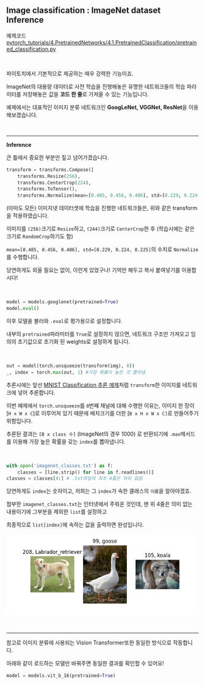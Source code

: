 
<br>

## Image classification : ImageNet dataset Inference

예제코드 [pytorch_tutorials/4.PretrainedNetworks/4.1.PretrainedClassification/pretrained_classification.py](https://github.com/wooni-github/pytorch_tutorials/blob/main/4.PretrainedNetworks/4.1.PretrainedClassification/pretrained_classification.py)

<br>

파이토치에서 기본적으로 제공하는 매우 강력한 기능이죠.

ImageNet의 대용량 데이터로 사전 학습을 진행해놓은 유명한 네트워크들의 학습 파라미터를 저장해놓은 값을 **코드 한 줄**로 가져올 수 있는 기능입니다.

예제에서는 대표적인 이미지 분류 네트워크인 **GoogLeNet, VGGNet, ResNet**을 이용해보겠습니다.

<br>

---
**Inference**

큰 틀에서 중요한 부분만 짚고 넘어가겠습니다.

```python
transform = transforms.Compose([
    transforms.Resize(256),
    transforms.CenterCrop(224),
    transforms.ToTensor(),
    transforms.Normalize(mean=[0.485, 0.456, 0.406], std=[0.229, 0.224, 0.225])])
```

(아마도 모든) 이미지넷 데이터셋에 학습을 진행한 네트워크들은, 위와 같은 transform을 적용하였습니다.

이미지를 `(256)`크기로 `Resize`하고, `(244)`크기로 `CenterCrop`한 후 (학습시에는 같은크기로 `RandomCrop`하기도 함)

`mean=[0.485, 0.456, 0.406], std=[0.229, 0.224, 0.225]`의 수치로 `Normalize`를 수행합니다.

당연하게도 외울 필요는 없이, 이런게 있었구나! 기억만 해두고 복사 붙여넣기를 이용합시다!

<br>

```python
model = models.googlenet(pretrained=True)
model.eval()
```

이후 모델을 불러와 `.eval`로 평가용으로 설정합니다.

내부의 `pretrained`파라미터를 `True`로 설정하지 않으면, 네트워크 구조만 가져오고 임의의 초기값으로 초기화 된 weights로 설정하게 됩니다.

<br>

```python
out = model(torch.unsqueeze(transform(img), 0))
_, index = torch.max(out, 1) #가장 확률이 높은 것 뽑아냄
```

추론시에는 앞선 [MNIST Classification 추론 예제](https://github.com/wooni-github/pytorch_tutorials/blob/main/3.SimpleExamples/3.3.MNIST_MLP/3.3.MNIST_MLP.md)처럼
`transform`한 이미지를 네트워크에 넣어 추론합니다.

이번 예제에서 `torch.unsqueeze`를 `0`번째 채널에 대해 수행한 이유는, 이미지 한 장이 [`H x W x C`]로 이루어져 있기 때문에 배치크기를 더한 [`B x H x W x C]`로 만들어주기 위함입니다.

추론된 결과는 `[B x class 수]` (ImageNet의 경우 1000) 로 반환되기에 `.max`메서드를 이용해 가장 높은 확률을 갖는 `index`를 뽑아냅니다.

<br>

```python
with open('imagenet_classes.txt') as f:
    classes = [line.strip() for line in f.readlines()]
classes = classes[4:] # .txt파일의 최초 4줄은 의미 없음
``` 

당연하게도 `index`는 숫자이고, 저희는 그 `index`가 속한 클래스의 `이름`을 알아야겠죠.

첨부한 `imagenet_classes.txt`는 인터넷에서 주워온 것인데, 맨 위 4줄은 의미 없는 내용이기에 그부분을 제외한 `list`를 설정하고

최종적으로 `list[index]`에 속하는 값을 출력하면 완성입니다.
 
![pertrained_classification](pretrained_classification.png)


<br>

----

참고로 이미지 분류에 사용되는 Vision Transformer또한 동일한 방식으로 작동합니다.

아래와 같이 로드하는 모델만 바꿔주면 동일한 결과를 확인할 수 있어요!

```python
model = models.vit_b_16(pretrained=True)
```
